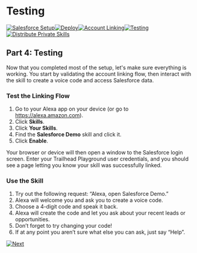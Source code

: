 # Testing

[![Salesforce Setup](https://m.media-amazon.com/images/G/01/mobile-apps/dex/alexa/alexa-skills-kit/tutorials/tutorial-page-marker-1-done._TTH_.png)](./1-salesforce-setup.md)[![Deploy](https://m.media-amazon.com/images/G/01/mobile-apps/dex/alexa/alexa-skills-kit/tutorials/tutorial-page-marker-2-done._TTH_.png)](./2-deploy.md)[![Account Linking](https://m.media-amazon.com/images/G/01/mobile-apps/dex/alexa/alexa-skills-kit/tutorials/tutorial-page-marker-3-done._TTH_.png)](./3-account-linking.md)[![Testing](https://m.media-amazon.com/images/G/01/mobile-apps/dex/alexa/alexa-skills-kit/tutorials/tutorial-page-marker-4-on._TTH_.png)](./4-testing.md)[![Distribute Private Skills](https://m.media-amazon.com/images/G/01/mobile-apps/dex/alexa/alexa-skills-kit/tutorials/tutorial-page-marker-5-off._TTH_.png)](./5-distribute-private-skills.md)

## Part 4: Testing

Now that you completed most of the setup, let's make sure everything is working. You start by validating the account linking flow, then interact with the skill to create a voice code and access Salesforce data.

### Test the Linking Flow

1. Go to your Alexa app on your device (or go to https://alexa.amazon.com).
2. Click **Skills**. 
3. Click **Your Skills**.
4. Find the **Salesforce Demo** skill and click it.
5. Click **Enable**.

Your browser or device will then open a window to the Salesforce login screen. 
Enter your Trailhead Playground user credentials, and you should see a page letting you know your skill was successfully linked.

### Use the Skill

1. Try out the following request: “Alexa, open Salesforce Demo.”
2. Alexa will welcome you and ask you to create a voice code.
3. Choose a 4-digit code and speak it back.
4. Alexa will create the code and let you ask about your recent leads or opportunities.
5. Don’t forget to try changing your code!
6. If at any point you aren’t sure what else you can ask, just say “Help”.

[![Next](https://m.media-amazon.com/images/G/01/mobile-apps/dex/alexa/alexa-skills-kit/tutorials/button-next._TTH_.png)](./5-distribute-private-skills.md)
